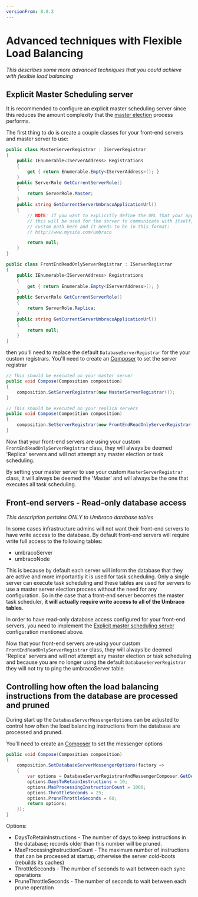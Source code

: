 ```yaml
---
versionFrom: 8.0.2
---
```


# Advanced techniques with Flexible Load Balancing

_This describes some more advanced techniques that you could achieve with flexible load balancing_

## Explicit Master Scheduling server

It is recommended to configure an explicit master scheduling server since this reduces the amount 
complexity that the [master election](flexible.md#scheduling-and-master-election) process performs.

The first thing to do is create a couple classes for your front-end servers and master server to use:

```csharp
public class MasterServerRegistrar : IServerRegistrar
{
    public IEnumerable<IServerAddress> Registrations
    {
        get { return Enumerable.Empty<IServerAddress>(); }
    }
    public ServerRole GetCurrentServerRole()
    {
        return ServerRole.Master;
    }
    public string GetCurrentServerUmbracoApplicationUrl()
    {
        // NOTE: If you want to explicitly define the URL that your application is running on,
        // this will be used for the server to communicate with itself, you can return the
        // custom path here and it needs to be in this format:
        // http://www.mysite.com/umbraco

        return null;
    }
}

public class FrontEndReadOnlyServerRegistrar : IServerRegistrar
{
    public IEnumerable<IServerAddress> Registrations
    {
        get { return Enumerable.Empty<IServerAddress>(); }
    }
    public ServerRole GetCurrentServerRole()
    {
        return ServerRole.Replica;
    }
    public string GetCurrentServerUmbracoApplicationUrl()
    {
        return null;
    }
}
```

then you'll need to replace the default `DatabaseServerRegistrar` for the your custom registrars.
You'll need to create an [Composer](../../../../Implementation/Composing/index.md) to set the server registrar

```csharp
// This should be executed on your master server
public void Compose(Composition composition)
{
    composition.SetServerRegistrar(new MasterServerRegistrar());
}

// This should be executed on your replica servers
public void Compose(Composition composition)
{
    composition.SetServerRegistrar(new FrontEndReadOnlyServerRegistrar());
}
```

Now that your front-end servers are using your custom `FrontEndReadOnlyServerRegistrar` class, they will always be deemed 'Replica' servers and will not attempt any master election or task scheduling.

By setting your master server to use your custom `MasterServerRegistrar` class, it will always be deemed the 'Master' and will always be the one that executes all task scheduling.

## Front-end servers - Read-only database access

_This description pertains ONLY to Umbraco database tables_

In some cases infrastructure admins will not want their front-end servers to have write access to the database. 
By default front-end servers will require write full access to the following tables:

* umbracoServer
* umbracoNode

This is because by default each server will inform the database that they are active and more importantly it is
used for task scheduling. Only a single server can execute task scheduling and these tables are used for servers 
to use a master server election process without the need for any configuration. So in the case that a front-end
server becomes the master task scheduler, **it will actually require write access to all of the Umbraco tables**.

In order to have read-only database access configured for your front-end servers, you need to implement
the [Explicit master scheduling server](#explicit-master-scheduling-server) configuration mentioned above.

Now that your front-end servers are using your custom `FrontEndReadOnlyServerRegistrar` class, they will always be deemed 'Replica' servers and will not attempt any master election or task scheduling and because you are no longer using the default `DatabaseServerRegistrar` they will not try to ping the umbracoServer table.

## Controlling how often the load balancing instructions from the database are processed and pruned

During start up the `DatabaseServerMessengerOptions` can be adjusted to control how often the load balancing instructions from the database are processed and pruned.

You'll need to create an [Composer](../../../../Implementation/Composing/index.md) to set the messenger options

```csharp
public void Compose(Composition composition)
{
    composition.SetDatabaseServerMessengerOptions(factory =>
    {
        var options = DatabaseServerRegistrarAndMessengerComposer.GetDefaultOptions(factory);
        options.DaysToRetainInstructions = 10;
		options.MaxProcessingInstructionCount = 1000;
        options.ThrottleSeconds = 25;
        options.PruneThrottleSeconds = 60;
        return options;
    });
}
```

Options:
- DaysToRetainInstructions - The number of days to keep instructions in the database; records older than this number will be pruned.
- MaxProcessingInstructionCount - The maximum number of instructions that can be processed at startup; otherwise the server cold-boots (rebuilds its caches)
- ThrottleSeconds  - The number of seconds to wait between each sync operations
- PruneThrottleSeconds - The number of seconds to wait between each prune operation
